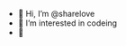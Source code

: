 - 👋 Hi, I’m @sharelove
- 👀 I’m interested in codeing
- 🌱 
<!---
akivymd/akivymd is a ✨ special ✨ repository because its `README.md` (this file) appears on your GitHub profile.
You can click the Preview link to take a look at your changes.
--->
